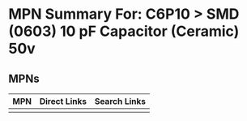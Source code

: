 



# MPN Summary For: C6P10 > SMD (0603) 10 pF Capacitor (Ceramic) 50v

## MPNs
  

|MPN|Direct Links|Search Links|
| :--- | :--- | :--- |
||||
